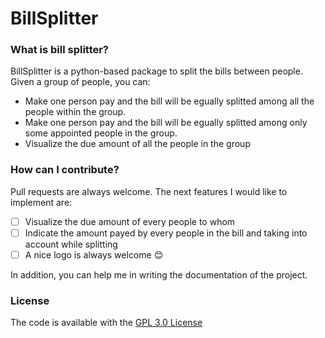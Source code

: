 # BillSplitter

### What is bill splitter?
BillSplitter is a python-based package to split the bills between people. Given a group of people, you can: <p>
* Make one person pay and the bill will be egually splitted among all the people within the group.
* Make one person pay and the bill will be egually splitted among only some appointed people in the group.
* Visualize the due amount of all the people in the group

### How can I contribute?
Pull requests are always welcome. The next features I would like to implement are:
- [ ] Visualize the due amount of every people to whom
- [ ] Indicate the amount payed by every people in the bill and taking into account while splitting
- [ ] A nice logo is always welcome 😊

In addition, you can help me in writing the documentation of the project.

### License
The code is available with the [GPL 3.0 License](https://github.com/udicaprio/BillSplitter/blob/main/License)
